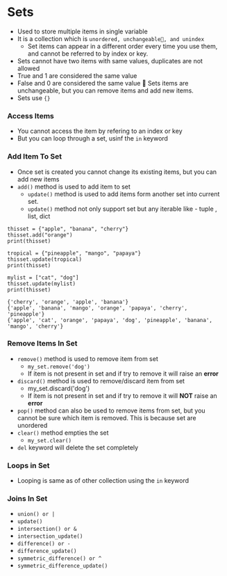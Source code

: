 # Sets
- Used to store multiple items in single variable
- It is a collection which is `unordered, unchangeable📝, and unindex`
	- Set items can appear in a different order every time you use them, and cannot be referred to by index or key.
- Sets cannot have two items with same values, duplicates are not allowed
- True and 1 are considered the same value
- False and 0 are considered the same value
📝 Sets items are unchangeable, but you can remove items and add new items.
- Sets use `{}`

### Access Items
- You cannot access the item by refering to an index or key
- But you can loop through a set, usinf the `in` keyword

### Add Item To Set
- Once set is created you cannot change its existing items, but you can add new items
- `add()` method is used to add item to set
	- `update()` method is used to add items form another set into current set.
	- `update()` method not only support set but any iterable like - tuple , list, dict 
```
thisset = {"apple", "banana", "cherry"}
thisset.add("orange")
print(thisset)

tropical = {"pineapple", "mango", "papaya"}
thisset.update(tropical)
print(thisset)

mylist = ["cat", "dog"]
thisset.update(mylist)
print(thisset)
```
```
{'cherry', 'orange', 'apple', 'banana'}
{'apple', 'banana', 'mango', 'orange', 'papaya', 'cherry', 'pineapple'}
{'apple', 'cat', 'orange', 'papaya', 'dog', 'pineapple', 'banana', 'mango', 'cherry'}
```

### Remove Items In Set
- `remove()` method is used to remove item from set
	- `my_set.remove('dog')`
	- If item is not present in set and if try to remove it will raise an **error**
- `discard()` method is used to remove/discard item from set
	- my_set.discard('dog')
	- If item is not present in set and if try to remove it will **NOT** raise an **error**
- `pop()` method can also be used to remove items from set, but you cannot be sure which item is removed. This is because set are unordered
- `clear()` method empties the set
	- `my_set.clear()`
- `del` keyword will delete the set completely

### Loops in Set
-  Looping is same as of other collection using the `in` keyword

### Joins In Set
- `union() or | `
- `update()`
- `intersection() or &`
- `intersection_update()`
- `difference() or -`
- `difference_update()`
- `symmetric_difference() or ^`
- `symmetric_difference_update()`
